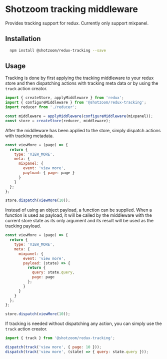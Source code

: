 Shotzoom tracking middleware
============================

Provides tracking support for redux. Currently only support mixpanel.

## Installation 

```bash
  npm install @shotzoom/redux-tracking --save
```

## Usage

Tracking is done by first applying the tracking middleware to your redux store and then dispatching actions with tracking meta data or by using the `track` action creator.

```js
import { createStore, applyMiddleware } from 'redux';
import { configureMiddleware } from '@shotzoom/redux-tracking';
import reducer from './reducer';

const middleware = applyMiddleware(configureMiddleware(mixpanel));
const store = createStore(reducer, middleware);
```

After the middleware has been applied to the store, simply dispatch actions with tracking metadata.

```js
const viewMore = (page) => {
  return {
    type: 'VIEW_MORE',
    meta: {
      mixpanel: {
        event: 'view more',
        payload: { page: page }
      }
    }
  };
};

store.dispatch(viewMore(10));
```

Instead of using an object payload, a function can be supplied. When a function is used as payload, it will be called by the middleware with the current store state as its only argument and its result will be used as the tracking payload.

```js
const viewMore = (page) => {
  return {
    type: 'VIEW_MORE',
    meta: { 
      mixpanel: {
        event: 'view more',
        payload: (state) => {
          return {
            query: state.query,
            page: page
          };
        }
      }
    }
  };
};

store.dispatch(viewMore(10));
```

If tracking is needed without dispatching any action, you can simply use the `track` action creator.

```js
import { track } from '@shotzoom/redux-tracking';

dispatch(track('view more', { page: 10 }));
dispatch(track('view more', (state) => { query: state.query }));
```
